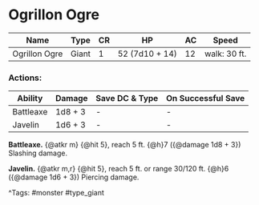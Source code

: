 # Ogrillon Ogre

| Name | Type | CR | HP | AC | Speed |
|------|------|----|----|----|-------|
| Ogrillon Ogre | Giant | 1 | 52 (7d10 + 14) | 12 | walk: 30 ft. |

### Actions:

| Ability | Damage | Save DC & Type | On Successful Save |
|---------|--------|----------------|--------------------|
| Battleaxe | 1d8 + 3 | - | - |
| Javelin | 1d6 + 3 | - | - |


**Battleaxe.** {@atkr m} {@hit 5}, reach 5 ft. {@h}7 ({@damage 1d8 + 3}) Slashing damage.

**Javelin.** {@atkr m,r} {@hit 5}, reach 5 ft. or range 30/120 ft. {@h}6 ({@damage 1d6 + 3}) Piercing damage.

^Tags: #monster #type_giant